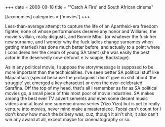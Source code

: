 +++
date = 2008-09-18
title = "'Catch A Fire' and South African cinema"

[taxonomies]
categories = ['movies']
+++

Less-than-average attempt to capture the life of an Apartheid-era
freedom fighter, none of whose performances deserve any honor and
Williams, the movie\'s villain, really disgusts, and Bonnie Mbuli (or
whatever the fuck her new surname, and I wonder why the fuck ladies
change surnames when getting married) has done much better before, and
actually to a point where I considered her the cream of young SA talent
(she was easily the best actor in the deservedly now-defunct e.tv
soapie, Backstage).

As in any political movie, I suppose the story/message is supposed to be
more important than the technicalities. I\'ve seen better SA political
stuff like Mapantsula (special because the protagonist didn\'t give no
shit about \'the struggle\' yet emerged a key character) or even the
over-celebrated Sarafina. Off the top of my head, that\'s all I remember
as far as SA political movies go, a small piece of this most poor of
movie industries. SA makes among the best ever TV advertisements and
even some decent music videos and at least one supreme drama series
(Yizo Yizo) but is yet to really venture into movies, never mind make a
masterpiece. Tsotsi can\'t count for I don\'t know how much the bribery
was, cuz, though it ain\'t shit, it also can\'t win any award at all,
except maybe for cinematography or so.
